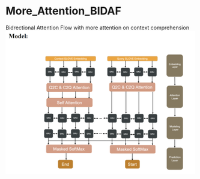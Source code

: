 # More_Attention_BIDAF
Bidrectional Attention Flow with more attention on context comprehension
![Image of Model](https://github.com/sepehrfard/More_Attention_BIDAF/blob/master/Model.png)
